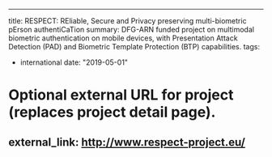  ---
title: RESPECT: REliable, Secure and Privacy preserving multi-biometric pErson authentiCaTion
summary: DFG-ARN funded project on multimodal biometric authentication on mobile devices, with Presentation Attack Detection (PAD) and Biometric Template Protection (BTP) capabilities.
tags:
- international
date: "2019-05-01"

# Optional external URL for project (replaces project detail page).
external_link: http://www.respect-project.eu/
---

